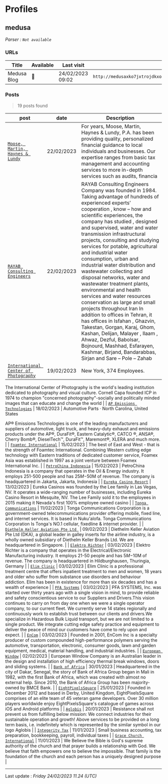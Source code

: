 # Profiles

## **medusa**


_Parser : `Not available`_

### URLs
| Title | Available | Last visit | fqdn | Screenshot 
|---|---|---|---|---|
| Medusa Blog | 🔴 | 24/02/2023 09:02 | `http://medusaxko7jxtrojdkxo66j7ck4q5tgktf7uqsqyfry4ebnxlcbkccyd.onion` | <a href="https://www.ransomware.live/screenshots/medusaxko7jxtrojdkxo66j7ck4q5tgktf7uqsqyfry4ebnxlcbkccyd-onion.png" target=_blank>📸</a> | 

### Posts

> 19 posts found

| post | date | Description
|---|---|---|
| [`Moose, Martin, Haynes & Lundy`](https://google.com/search?q=Moose%2C+Martin%2C+Haynes+%26+Lundy) | 22/02/2023 | For years, Moose, Martin, Haynes & Lundy, P.A. has been providing quality, personalized financial guidance to local individuals and businesses. Our expertise ranges from basic tax management and accounting services to more in-depth services such as audits, financia |
| [`RAYAB Consulting Engineers`](https://google.com/search?q=RAYAB+Consulting+Engineers) | 22/02/2023 | RAYAB Consulting Engineers Company was founded in 1984. Taking advantage of hundreds of experienced experts’ cooperation , know – how and scientific experiences, the company has studied , designed and supervised, water and water transmission infrastructural projects, consulting and studying services for potable, agricultural and industrial water consumption, urban and industrial water distribution and wastewater collecting and disposal networks, water and wastewater treatment plants, environmental and health services and water resources conservation as large and small projects throughout Iran In addition to offices in Tehran, it has offices in Isfahan , Ghazvin, Takestan, Gorgan, Karaj, Ghom, Kashan, Delijan, Malayer , Ilaam , Ahwaz, Dezful, Babolsar, Bojnourd, Mashhad, Esfarayen, Kashmar, Birjand, Bandarabbas, Sirjan and Sare – Pole – Zahab |
| [`International Center of Photography`](https://google.com/search?q=International+Center+of+Photography) | 19/02/2023 | New York,  374 Employees. 

The International Center of Photography is the world's leading institution dedicated to photography and visual culture. Cornell Capa founded ICP in 1974 to champion "concerned photography"-socially and politically minded images that can educate and change the world |
| [`AP Emissions Technologies`](https://google.com/search?q=AP+Emissions+Technologies) | 18/02/2023 | Automotive Parts · North Carolina, United States

AP® Emissions Technologies is one of the leading manufacturers and suppliers of automotive, light truck, and heavy-duty exhaust and emissions products under the AP®, DuraFit®, Eastern Catalytic®, CATCO ®, ANSA®, Cherry Bomb®, DieselTech™, DuraFit™, Maremont®, XLERA and much more. |
| [`Foamtec International`](https://google.com/search?q=Foamtec+International) | 15/02/2023 | The best of East and West - that is the strength of Foamtec International. Combining Western cutting edge technology with Eastern traditions of dedicated customer service, Foamex Asia was established in 1997 as a joint venture between Foamex International Inc. |
| [`PetroChina Indonesia`](https://google.com/search?q=PetroChina+Indonesia) | 15/02/2023 | PetroChina Indonesia is a company that operates in the Oil & Energy industry. It employs 251-500 people and has $25M-$50M of revenue. The company is headquartered in Jakarta, Jakarta, Indonesia |
| [`Eureka Casino Resort`](https://google.com/search?q=Eureka+Casino+Resort) | 13/02/2023 | Eureka Casinos was founded by the Lee family in Las Vegas, NV. It operates a wide-ranging number of businesses, including Eureka Casino Resort in Mesquite, NV. The Lee Family sold it to the employees in 2015 making it Nevada's first 100% employee owned casino |
| [`Tonga Communications`](https://google.com/search?q=Tonga+Communications) | 11/02/2023 | Tonga Communications Corporation is a government-owned telecommunications provider offering mobile, fixed line, and internet services. It is based in Nuku'alofa. Tonga Communications Corporation Is Tonga's NO.1 cellular, fixedline & internet provider. |
| [`Diethelm Keller Aviation Pte Ltd `](https://google.com/search?q=Diethelm+Keller+Aviation+Pte+Ltd+) | 09/02/2023 | Diethelm Keller Aviation Pte Ltd (DKA), a global leader in galley inserts for the airline industry, is a wholly owned subsidiary of Diethelm Keller Brands Ltd. We are headquartered in Singapore. |
| [`Elektro Richter`](https://google.com/search?q=Elektro+Richter) | 03/02/2023 | Elektro Richter is a company that operates in the Electrical/Electronic Manufacturing industry. It employs 21-50 people and has $5M-$10M of revenue. The company is headquartered in Hildburghausen, Thuringia, Germany |
| [`Elim Clinic`](https://google.com/search?q=Elim+Clinic) | 03/02/2023 | Elim Clinic is a professional treatment centre that offers inpatient treatment to men and women, 18 years and older who suffer from substance use disorders and behaviour addiction. Elim has been in existence for more than six decades and has a wealth of experience |
| [`PFA Systems`](https://google.com/search?q=PFA+Systems) | 03/02/2023 | PFA SYSTEMS, Inc. was started over thirty years ago with a single vision in mind, to provide reliable and safety conscientious service to our Suppliers and Drivers.This vision continues to carry on from day one when we were a single operator company, to our current fleet. We currently serve 14 states regionally and continuously work to establish trust between our clients and drivers.We specialize in Hazardous Bulk Liquid transport, but we are not limited to a single product. We integrate cutting edge safety practice and equipment to deliver the peace of mind our customers have come to rely upon and expect. |
| [`EnCom`](https://google.com/search?q=EnCom) | 03/02/2023 | Founded in 2001, EnCom Inc is a specialty producer of custom compounded high-performance polymers serving the automotive, transportation, electronic, consumer goods, lawn and garden equipment, medical, material handling, and industrial industries. |
| [`European Window`](https://google.com/search?q=European+Window) | 02/02/2023 | European Window Company is an Australian leader in the design and installation of high efficiency thermal break windows, doors and sliding systems. |
| [`Bank of Africa`](https://google.com/search?q=Bank+of+Africa) | 30/01/2023 | Headquartered in the city of Dakar, Senegal, the story of Bank of Africa Group began in Mali in 1982, with the first Bank of Africa, which was created with almost no external help. Since 2010, the Bank of Africa Group has been majority-owned by BMCE Bank. |
| [`EightPixelsSquare`](https://google.com/search?q=EightPixelsSquare) | 25/01/2023 | Founded in December 2012 and based in Derby, United Kingdom, EightPixelsSquare comprises of an elite team of 45 veteran game developers. Over 30 million players worldwide enjoy EightPixelsSquare's catalogue of games across iOS and Android platforms |
| [`Aglobis`](https://google.com/search?q=Aglobis) | 20/01/2023 | Resistance shall not prevent us from fulfilling below mission: We connect industries for their sustainable operation and growth! Above services to be provided on a long term basis, i.e. indefinitely which is represented by the similar symbol in our logo Aglobis |
| [`Integerity Tax`](https://google.com/search?q=Integerity+Tax) | 11/01/2023 | Small business accounting, tax preparation, bookkeeping, payroll, individual taxes |
| [`Grace Church International`](https://google.com/search?q=Grace+Church+International) | 11/01/2023 | We Believe the Bible is God's supreme authority of the church and that prayer builds a relationship with God. We believe that faith empowers one to believe the impossible. That family is the foundation of the church and each person has a uniquely designed purpose |

 --- 


Last update : _Friday 24/02/2023 11.24 (UTC)_
